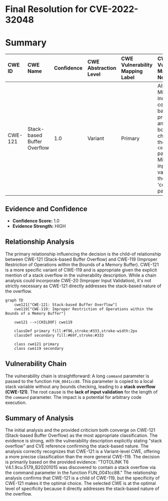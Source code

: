 # Final Resolution for CVE-2022-32048

# Summary

| CWE ID  | CWE Name                                                                   | Confidence | CWE Abstraction Level | CWE Vulnerability Mapping Label | CWE-Vulnerability Mapping Notes                                                                                                                      |
| :-------- | :------------------------------------------------------------------------- | :---------- | :-------------------- | :------------------------------ | :----------------------------------------------------------------------------------------------------------------------------------------------------- |
| CWE-121 | Stack-based Buffer Overflow                                                | 1.0         | Variant               | Primary                         | Allowed.  Mitigations include compiler-based stack protection and explicit bounds checking on the input `command` parameter.  Missing input validation for the 'command' parameter |

## Evidence and Confidence

*   **Confidence Score:** 1.0
*   **Evidence Strength:** HIGH

## Relationship Analysis
The primary relationship influencing the decision is the child-of relationship between CWE-121 (Stack-based Buffer Overflow) and CWE-119 (Improper Restriction of Operations within the Bounds of a Memory Buffer). CWE-121 is a more specific variant of CWE-119 and is appropriate given the explicit mention of a stack overflow in the vulnerability description. While a chain analysis could incorporate CWE-20 (Improper Input Validation), it's not strictly necessary as CWE-121 directly addresses the stack-based nature of the overflow.

```mermaid
graph TD
    cwe121["CWE-121: Stack-based Buffer Overflow"]
    cwe119["CWE-119: Improper Restriction of Operations within the Bounds of a Memory Buffer"]
    
    cwe121 -->|CHILDOF| cwe119
    
    classDef primary fill:#f96,stroke:#333,stroke-width:2px
    classDef secondary fill:#69f,stroke:#333
    
    class cwe121 primary
    class cwe119 secondary
```

## Vulnerability Chain
The vulnerability chain is straightforward: A long `command` parameter is passed to the function `FUN_0041cc88`. This parameter is copied to a local stack variable without any bounds checking, leading to a **stack overflow (CWE-121)**. The root cause is the **lack of input validation** for the length of the `command` parameter. The impact is a potential for arbitrary code execution.

## Summary of Analysis
The initial analysis and the provided criticism both converge on CWE-121 (Stack-based Buffer Overflow) as the most appropriate classification. The evidence is strong, with the vulnerability description explicitly stating "stack overflow" and CVE reference confirming the stack-based nature. The analysis correctly recognizes that CWE-121 is a Variant-level CWE, offering a more precise classification than the more general CWE-119. The decision is primarily based on the provided evidence: "TOTOLINK T6 V4.1.9cu.5179_B20201015 was discovered to contain a stack overflow via the command parameter in the function FUN_0041cc88." The relationship analysis confirms that CWE-121 is a child of CWE-119, but the specificity of CWE-121 makes it the optimal choice. The selected CWE is at the optimal level of specificity because it directly addresses the stack-based nature of the overflow.